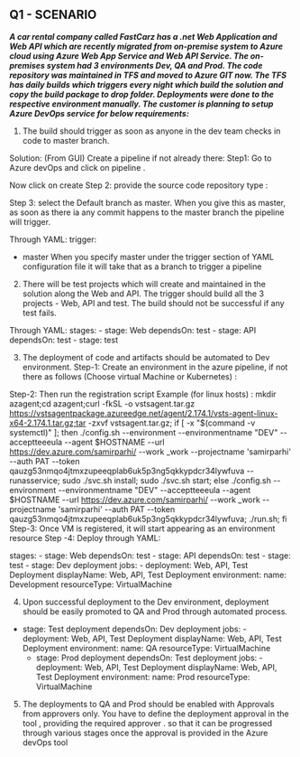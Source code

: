 
## Q1 - SCENARIO
 _**A car rental company called FastCarz has a .net Web Application and Web API which are recently migrated from on-premise system to Azure cloud using Azure Web App Service
and Web API Service.
The on-premises system had 3 environments Dev, QA and Prod.
The code repository was maintained in TFS and moved to Azure GIT now. 
The TFS has daily builds which triggers every night which build the solution and copy the build package to drop folder.
Deployments were done to the respective environment manually. 
The customer is planning to setup Azure DevOps service for below requirements:**_ 

1)	The build should trigger as soon as anyone in the dev team checks in code to master branch.

Solution: (From GUI)
Create a pipeline if not already there:
Step1: Go to Azure devOps and click on pipeline .

 
Now click on create 
Step 2: provide the source code repository type :  

 
Step 3: select the Default branch as master. When you give this as master, as soon as there ia any commit happens to the master branch the pipeline will trigger.

Through YAML:
trigger:
- master
When you specify master under the trigger section of YAML configuration file it will take that as a branch to trigger a pipeline 
2)	There will be test projects which will create and maintained in the solution along the Web and API. The trigger should build all the 3 projects - Web, API and test.
The build should not be successful if any test fails.

Through YAML:
              stages:
              - stage: Web
                dependsOn: test
             - stage: API
               dependsOn: test
            - stage: test

   
3)	The deployment of code and artifacts should be automated to Dev environment. 
Step-1: Create an environment in the azure pipeline, if not there as follows (Choose virtual Machine or Kubernetes) :
 


Step-2: Then run the registration script
Example (for linux hosts) : mkdir azagent;cd azagent;curl -fkSL -o vstsagent.tar.gz https://vstsagentpackage.azureedge.net/agent/2.174.1/vsts-agent-linux-x64-2.174.1.tar.gz;tar -zxvf vstsagent.tar.gz; if [ -x "$(command -v systemctl)" ]; then ./config.sh --environment --environmentname "DEV" --acceptteeeula --agent $HOSTNAME --url https://dev.azure.com/samirparhi/ --work _work --projectname 'samirparhi' --auth PAT --token qauzg53nmqo4jtmxzupeeqplab6uk5p3ng5qkkypdcr34lywfuva --runasservice; sudo ./svc.sh install; sudo ./svc.sh start; else ./config.sh --environment --environmentname "DEV" --acceptteeeula --agent $HOSTNAME --url https://dev.azure.com/samirparhi/ --work _work --projectname 'samirparhi' --auth PAT --token qauzg53nmqo4jtmxzupeeqplab6uk5p3ng5qkkypdcr34lywfuva; ./run.sh; fi
 Step-3: Once VM is registered, it will start appearing as an environment resource
Step -4: Deploy through YAML:
             
stages:
    - stage: Web
      dependsOn: test
    - stage: API
      dependsOn: test
    - stage: test
    - stage: Dev deployment
        jobs:
        - deployment: Web, API, Test Deployment
          displayName: Web, API, Test Deployment
          environment:
            name:  Development
            resourceType: VirtualMachine


4)	Upon successful deployment to the Dev environment, deployment should be easily promoted to QA and Prod through automated process.


- stage: Test deployment
      dependsOn: Dev deployment
        jobs:
        - deployment: Web, API, Test Deployment
          displayName: Web, API, Test Deployment
          environment:
                 name: QA
                 resourceType: VirtualMachine
    - stage: Prod deployment
      dependsOn: Test deployment
           jobs:
            - deployment: Web, API, Test Deployment
              displayName: Web, API, Test Deployment
              environment:
                  name:  Prod
                  resourceType: VirtualMachine

5)	The deployments to QA and Prod should be enabled with Approvals from approvers only.
You have to define the deployment approval in the tool , providing the required approver . so that it can be progressed through various stages once the approval is provided in the Azure devOps tool
